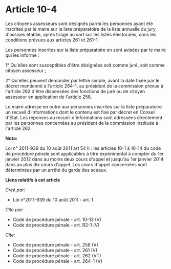 # Article 10-4

Les citoyens assesseurs sont désignés parmi les personnes ayant été inscrites par le maire sur la liste préparatoire de la
liste annuelle du jury d'assises établie, après tirage au sort sur les listes électorales, dans les conditions prévues aux
articles 261 et 261-1. 

Les personnes inscrites sur la liste préparatoire en sont avisées par le maire qui les informe : 

1° Qu'elles sont susceptibles d'être désignées soit comme juré, soit comme citoyen assesseur ; 

2° Qu'elles peuvent demander par lettre simple, avant la date fixée par le décret mentionné à l'article 264-1, au président
de la commission prévue à l'article 262 d'être dispensées des fonctions de juré ou de citoyen assesseur en application de
l'article 258.

Le maire adresse en outre aux personnes inscrites sur la liste préparatoire un recueil d'informations dont le contenu est
fixé par décret en Conseil d'Etat. Les réponses au recueil d'informations sont adressées directement par les personnes
concernées au président de la commission instituée à l'article 262.

**Nota:**

Loi n° 2011-939 du 10 août 2011 art 54 II : les articles 10-1 à 10-14 du code de procédure pénale sont applicables à titre
expérimental à compter du 1er janvier 2012 dans au moins deux cours d'appel et jusqu'au 1er janvier 2014 dans au plus dix
cours d'appel. Les cours d'appel concernées sont déterminées par un arrêté du garde des sceaux.

**Liens relatifs à cet article**

_Créé par_:

  - Loi n°2011-939 du 10 août 2011 - art. 1

_Cité par_:

  - Code de procédure pénale - art. 10-13 (V)
  - Code de procédure pénale - art. R2-1 (V)

_Cite_:

  - Code de procédure pénale - art. 258 (V)
  - Code de procédure pénale - art. 261 (V)
  - Code de procédure pénale - art. 262 (VT)
  - Code de procédure pénale - art. 264-1 (V)
